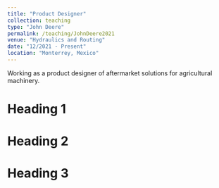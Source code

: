 ```yaml
---
title: "Product Designer"
collection: teaching
type: "John Deere"
permalink: /teaching/JohnDeere2021
venue: "Hydraulics and Routing"
date: "12/2021 - Present"
location: "Monterrey, Mexico"
---
```


Working as a product designer of aftermarket solutions for agricultural machinery. 

Heading 1
======

Heading 2
======

Heading 3
======